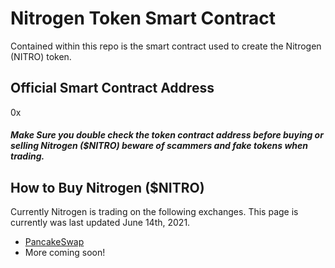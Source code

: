 # Nitrogen Token Smart Contract

Contained within this repo is the smart contract used to create the Nitrogen (NITRO) token. 


## Official Smart Contract Address
0x

##### Make Sure you double check the token contract address before buying or selling Nitrogen ($NITRO) beware of scammers and fake tokens when trading. 


## How to Buy Nitrogen ($NITRO)
Currently Nitrogen is trading on the following exchanges. This page is currently was last updated June 14th, 2021.
* [PancakeSwap](https://pancakeswap.finance/)
* More coming soon!
